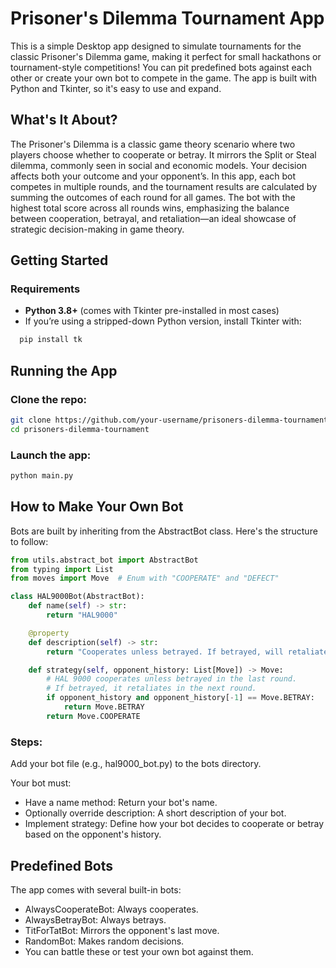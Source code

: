 # Prisoner's Dilemma Tournament App

This is a simple Desktop app designed to simulate tournaments for the classic Prisoner's Dilemma game, making it perfect for small hackathons or tournament-style competitions! You can pit predefined bots against each other or create your own bot to compete in the game. The app is built with Python and Tkinter, so it's easy to use and expand.
## What's It About?

The Prisoner's Dilemma is a classic game theory scenario where two players choose whether to cooperate or betray. It mirrors the Split or Steal dilemma, commonly seen in social and economic models. Your decision affects both your outcome and your opponent’s. In this app, each bot competes in multiple rounds, and the tournament results are calculated by summing the outcomes of each round for all games. The bot with the highest total score across all rounds wins, emphasizing the balance between cooperation, betrayal, and retaliation—an ideal showcase of strategic decision-making in game theory.
## Getting Started

### Requirements

- **Python 3.8+** (comes with Tkinter pre-installed in most cases)
- If you’re using a stripped-down Python version, install Tkinter with:
```bash
  pip install tk
```



## Running the App
### Clone the repo:
```bash
git clone https://github.com/your-username/prisoners-dilemma-tournament.git
cd prisoners-dilemma-tournament
```

### Launch the app:
```bash
python main.py
```



## How to Make Your Own Bot
Bots are built by inheriting from the AbstractBot class. Here's the structure to follow:

```python
from utils.abstract_bot import AbstractBot
from typing import List
from moves import Move  # Enum with "COOPERATE" and "DEFECT"

class HAL9000Bot(AbstractBot):
    def name(self) -> str:
        return "HAL9000"

    @property
    def description(self) -> str:
        return "Cooperates unless betrayed. If betrayed, will retaliate."

    def strategy(self, opponent_history: List[Move]) -> Move:
        # HAL 9000 cooperates unless betrayed in the last round.
        # If betrayed, it retaliates in the next round.
        if opponent_history and opponent_history[-1] == Move.BETRAY:
            return Move.BETRAY
        return Move.COOPERATE
```

### Steps:
Add your bot file (e.g., hal9000_bot.py) to the bots directory.

Your bot must:

- Have a name method: Return your bot's name.
- Optionally override description: A short description of your bot.
- Implement strategy: Define how your bot decides to cooperate or betray based on the opponent's history.


## Predefined Bots
The app comes with several built-in bots:

- AlwaysCooperateBot: Always cooperates.
- AlwaysBetrayBot: Always betrays.
- TitForTatBot: Mirrors the opponent's last move.
- RandomBot: Makes random decisions.
- You can battle these or test your own bot against them.
